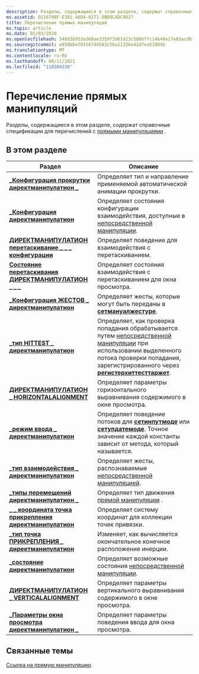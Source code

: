 ```yaml
---
description: Разделы, содержащиеся в этом разделе, содержат справочные спецификации для перечислений с прямыми манипуляциями.
ms.assetid: D116798F-E381-46D4-8271-8BD8CADC9D27
title: Перечисление прямых манипуляций
ms.topic: article
ms.date: 02/03/2020
ms.openlocfilehash: 540d3b953a368ae335972d61d13c5866ffc14b40e17e83acd6fb19d5c1e15aa1
ms.sourcegitcommit: e858bbe701567d4583c50a11326e42d7ea51804b
ms.translationtype: MT
ms.contentlocale: ru-RU
ms.lasthandoff: 08/11/2021
ms.locfileid: "118504336"
---
```

# <a name="direct-manipulation-enumerations"></a>Перечисление прямых манипуляций

Разделы, содержащиеся в этом разделе, содержат справочные спецификации для перечислений с [прямыми манипуляциями](direct-manipulation-portal.md) .

## <a name="in-this-section"></a>В этом разделе

| Раздел                                                                                                           | Описание                                                                                                                                                                                                                                            |
|-----------------------------------------------------------------------------------------------------------------|--------------------------------------------------------------------------------------------------------------------------------------------------------------------------------------------------------------------------------------------------------|
| [**\_Конфигурация прокрутки директманипулатион \_**](/windows/win32/api/directmanipulation/ne-directmanipulation-directmanipulation_autoscroll_configuration)<br/> | Определяет тип и направление применяемой автоматической анимации прокрутки. <br/>                                                                                                                                                               |
| [**\_Конфигурация директманипулатион**](/windows/win32/api/directmanipulation/ne-directmanipulation-directmanipulation_configuration)<br/>                        | Определяет состояния конфигурации взаимодействия, доступные в [непосредственной манипуляции](direct-manipulation-portal.md).<br/>                                                                                                                            |
| [**ДИРЕКТМАНИПУЛАТИОН перетаскивание \_ \_ \_ конфигурации**](/windows/win32/api/directmanipulation/ne-directmanipulation-directmanipulation_drag_drop_configuration)<br/>  | Определяет поведение для взаимодействия с перетаскиванием.<br/>                                                                                                                                                                                            |
| [**Состояние перетаскивания ДИРЕКТМАНИПУЛАТИОН \_ \_ \_**](/windows/win32/api/directmanipulation/ne-directmanipulation-directmanipulation_drag_drop_status)<br/>                | Определяет состояния взаимодействия с перетаскиванием для окна просмотра.<br/>                                                                                                                                                                              |
| [**\_Конфигурация ЖЕСТОВ \_ директманипулатион**](/windows/win32/api/directmanipulation/ne-directmanipulation-directmanipulation_gesture_configuration)<br/>       | Определяет жесты, которые могут быть переданы в [**сетмануалжестуре**](/windows/win32/api/DirectManipulation/nf-directmanipulation-idirectmanipulationviewport-setmanualgesture).<br/>                                                                                                                        |
| [**\_тип HITTEST \_ директманипулатион**](/windows/win32/api/directmanipulation/ne-directmanipulation-directmanipulation_hittest_type)<br/>                         | Определяет, как проверка попадания обрабатывается путем [непосредственной манипуляции](direct-manipulation-portal.md) при использовании выделенного потока проверки попадания, зарегистрированного через [**регистерхиттесттаржет**](/windows/win32/api/DirectManipulation/nf-directmanipulation-idirectmanipulationmanager-registerhittesttarget).<br/>    |
| [**ДИРЕКТМАНИПУЛАТИОН \_ HORIZONTALALIGNMENT**](/windows/win32/api/directmanipulation/ne-directmanipulation-directmanipulation_horizontalalignment)<br/>            | Определяет параметры горизонтального выравнивания содержимого в окне просмотра.<br/>                                                                                                                                                                     |
| [**\_режим ввода \_ директманипулатион**](/windows/win32/api/directmanipulation/ne-directmanipulation-directmanipulation_input_mode)<br/>                             | Определяет поведение потоков для [**сетинпутмоде**](/windows/win32/api/DirectManipulation/nf-directmanipulation-idirectmanipulationviewport-setinputmode) или [**сетупдатемоде**](/windows/win32/api/DirectManipulation/nf-directmanipulation-idirectmanipulationviewport-setupdatemode). Точное значение каждой константы зависит от метода, который называется.<br/> |
| [**\_тип взаимодействия \_ директманипулатион**](/windows/win32/api/directmanipulation/ne-directmanipulation-directmanipulation_interaction_type)<br/>                 | Определяет жесты, распознаваемые [непосредственной манипуляцией](direct-manipulation-portal.md).<br/>                                                                                                                                                       |
| [**\_типы перемещений директманипулатион \_**](/windows/win32/api/directmanipulation/ne-directmanipulation-directmanipulation_motion_types)<br/>                         | Определяет тип движения [прямой манипуляции](direct-manipulation-portal.md) .<br/>                                                                                                                                                              |
| [**\_ \_ координата точка прикрепления директманипулатион**](/windows/win32/api/directmanipulation/ne-directmanipulation-directmanipulation_snappoint_coordinate)<br/>         | Определяет систему координат для коллекции точек привязки.<br/>                                                                                                                                                                              |
| [**\_тип точка ПРИКРЕПЛЕНИЯ \_ директманипулатион**](/windows/win32/api/directmanipulation/ne-directmanipulation-directmanipulation_snappoint_type)<br/>                     | Изменяет, как вычисляется окончательное конечное расположение инерции.<br/>                                                                                                                                                                                  |
| [**\_состояние директманипулатион**](/windows/win32/api/directmanipulation/ne-directmanipulation-directmanipulation_status)<br/>                                      | Определяет возможные состояния [непосредственной манипуляции](direct-manipulation-portal.md).<br/>                                                                                                                                                       |
| [**ДИРЕКТМАНИПУЛАТИОН \_ VERTICALALIGNMENT**](/windows/win32/api/directmanipulation/ne-directmanipulation-directmanipulation_verticalalignment)<br/>                | Определяет параметры вертикального выравнивания содержимого в окне просмотра.<br/>                                                                                                                                                                    |
| [**\_Параметры окна просмотра директманипулатион \_**](/windows/win32/api/directmanipulation/ne-directmanipulation-directmanipulation_viewport_options)<br/>                 | Определяет параметры поведения ввода для окна просмотра.<br/>                                                                                                                                                                                        |

## <a name="related-topics"></a>Связанные темы

[Ссылка на прямую манипуляцию](direct-manipulation-reference.md)

